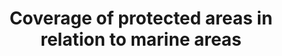 ---
actual_indicator_available: Percent of U.S waters in an MPA
actual_indicator_available_description: Percent of U.S. marine waters in a natural
  or cultural heritage marine protected area
comments_and_limitations: Based on national scale GIS-based area calculations (using
  the World Eckert IV projection, an equal-area pseudocylindrical map projection).
data_non_statistical: false
date_metadata_updated: November 2017
date_of_national_source_publication: Fall 2017
disaggregation_geography: 'National '
goal_meta_link: http://unstats.un.org/sdgs/files/metadata-compilation/Metadata-Goal-14.pdf
goal_meta_link_page: 7
graph: longitudinal
graph_status_notes: Graphed
graph_title: Percent of U.S. marine waters in a natural or cultural heritage marine
  protected area
graph_type: line
graph_type_description: Line graph
has_metadata: true
indicator: 14.5.1
indicator_definition: "Definition The percentage of marine sites contributing significantly\
  \ to the global persistence of biodiversity that are wholly covered by designated\
  \ protected areas. It is a thematic disaggregation of the multi-purpose indicator\
  \ for protected area coverage of important sites. Concepts Protected areas, as defined\
  \ by the International Union for Conservation of Nature (IUCN), are clearly defined\
  \ geographical spaces, recognized, dedicated and managed, through legal or other\
  \ effective means, to achieve the long-term conservation of nature with associated\
  \ ecosystem services and cultural values. Importantly, a variety of specific management\
  \ objectives are recognised within this definition, spanning conservation, restoration,\
  \ and sustainable use: \tCategory Ia: Strict nature reserve \tCategory Ib: Wilderness\
  \ area \tCategory II: National park \tCategory III: Natural monument or feature\
  \ \tCategory IV: Habitat/species management area \tCategory V: Protected landscape/seascape\
  \ \tCategory VI: Protected area with sustainable use of natural resources The status\
  \ \"designated\" is attributed to a protected area when the corresponding authority,\
  \ according to national legislation or common practice (e.g., by means of an executive\
  \ decree or the like), officially endorses a document of designation. The designation\
  \ must be made for the purpose of biodiversity conservation, not de facto protection\
  \ arising because of some other activity (e.g., military). Sites contributing significantly\
  \ to the global persistence of biodiversity are identified following globally standard\
  \ criteria applied at national levels. Two variants of these standard criteria have\
  \ been applied in all countries to date. The first is for the identification of\
  \ Important Bird & Biodiversity Areas (IBAs), that is, sites contributing significantly\
  \ to the global persistence of biodiversity, identified using data on birds, of\
  \ which >12,000 sites in total have been identified from all of the world's countries.\
  \ The second is for the identification of Alliance for Zero Extinction sites (AZEs),\
  \ that is, sites holding effectively the entire population of at least one species\
  \ assessed as Critically Endangered or Endangered on The IUCN Red List of Threatened\
  \ Species. In total, 587 AZE sites have been identified for 920 species of mammals,\
  \ birds, amphibians, reptiles, conifers, and reef-building corals. A global standard\
  \ for the identification of key biodiversity areas (KBAs) unifying these approaches\
  \ along with other mechanisms for identification of important sites for other species\
  \ and ecosystems is in the final stages of development and anticipated to be in\
  \ place by the end of 2015. Marine sites are defined as those identified for marine\
  \ species or ecosystems, as documented in the IUCN Red List Habitats Classification\
  \ Scheme."
indicator_name: Coverage of protected areas in relation to marine areas
indicator_sort_order: 14.05.01
indicator_variable: coverage_protected_marine
layout: indicator
method_of_computation: The indicator is computed by dividing the total number of KBAs
  wholly covered by protected areas by the total number of KBAs in each country, and
  multiplying by 100. 'Wholly protected' is defined as >98% coverage to allow for
  resolution and digitisation errors in the underlying spatial datasets.
periodicity: Annual, as needed
permalink: /14-5-1/
published: true
rationale_interpretation: "The safeguard of important sites is vital for stemming\
  \ the decline in biodiversity. The establishment of protected areas is an important\
  \ mechanism for achieving this aim, and this indicator serves as a means of measuring\
  \ progress toward the conservation, restoration and sustainable use of marine ecosystems\
  \ and their services, in line with obligations under international agreements. Importantly,\
  \ it is not restricted to any single marine ecosystem type, and so faithfully reflects\
  \ the intent of SDG target 14.2. \nLevels of access to protected areas vary among\
  \ the protected area management categories. Some areas, such as scientific reserves,\
  \ are maintained in their natural state and closed to any other use. Others are\
  \ used for recreation or tourism, or even open for the sustainable extraction of\
  \ natural resources. \nIn addition to protecting biodiversity, protected areas have\
  \ become places of high social and economic value: supporting local livelihoods;\
  \ protecting watersheds from erosion; harbouring an untold wealth of genetic resources;\
  \ supporting thriving recreation and tourism industries; providing for science,\
  \ research and education; and forming a basis for cultural and other non-material\
  \ values. \nThis indicator adds meaningful information to, complements and builds\
  \ from traditionally reported simple statistics of territorial area covered by protected\
  \ areas, computed by dividing the total protected area within a country by the total\
  \ territorial area of the country and multiplying by 100. Such percentage area coverage\
  \ statistics do not recognise the extreme variation of biodiversity importance over\
  \ space, and so risk generating perverse outcomes through the protection of areas\
  \ which are large at the expense of those which require protection."
reporting_status: complete
scheduled_update_by_national_source: Annual, as needed
sdg_goal: 14
source_active_1: true
source_agency_staff_email_1: mpainventory@noaa.gov
source_agency_staff_name_1: NOAA Marine Protected Areas Center
source_agency_survey_dataset_1: NOAA MPA Inventory
source_notes_1: null
source_title_1: null
source_url_1: https://marineprotectedareas.noaa.gov/dataanalysis/mpainventory/
target: By 2020, conserve at least 10 per cent of coastal and marine areas, consistent
  with national and international law and based on the best available scientific information.
target_id: '14.5'
title: Coverage of protected areas in relation to marine areas
un_custodial_agency: 'UNEP-WCMC, UNEP (Partnering Agencies: Ramsar)'
un_designated_tier: '1'
unit_of_measure: Percent
us_method_of_computation: Area coverage of all U.S. natural and cultural heritage
  MPAs relative to total area of U.S. marine waters Including bays, estauries and
  Great Lakes).  Protected areas that include terrestrial areas are clipped to include
  only marine portion in area statistics.
variable_description: null
variable_notes: null
---
